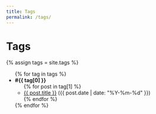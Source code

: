 ```yaml
---
title: Tags
permalink: /tags/
---
```

<h1>Tags</h1>
{% assign tags = site.tags %}
<ul>
  {% for tag in tags %}
    <li id="{{ tag[0] }}"><strong>#{{ tag[0] }}</strong>
      <ul>
        {% for post in tag[1] %}
          <li><a href="{{ post.url | relative_url }}">{{ post.title }}</a> <span class="muted">({{ post.date | date: "%Y-%m-%d" }})</span></li>
        {% endfor %}
      </ul>
    </li>
  {% endfor %}
</ul>
